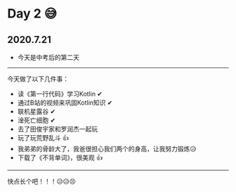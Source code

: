 # Day 2 😅

## 2020.7.21

- 今天是中考后的第二天

***

今天做了以下几件事：

- 读《第一行代码》学习Kotlin ✔
- 通过B站的视频来巩固Kotlin知识 ✔
- 联机星露谷 ✔
- 淦死亡细胞 ✔
- 去了田俊宇家和罗润杰一起玩
- 玩了玩荒野乱斗 👍
- 我弟弟的骨龄大了，我爸很担心我们两个的身高，让我努力锻炼😥
- 下载了《不背单词》，很美观 👍

***
快点长个吧！！！😥😥😣
